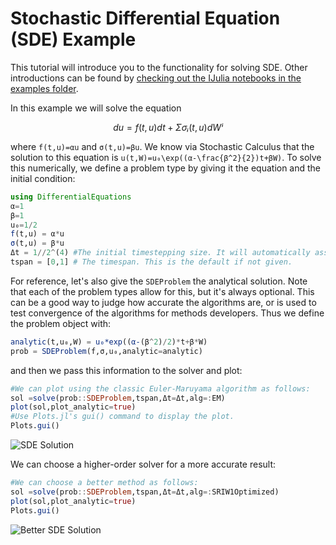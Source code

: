# Stochastic Differential Equation (SDE) Example

This tutorial will introduce you to the functionality for solving SDE. Other
introductions can be found by [checking out the IJulia notebooks in the examples
folder](https://github.com/JuliaDiffEq/DifferentialEquations.jl/tree/master/examples).

In this example we will solve the equation

```math
du = f(t,u)dt + Σσᵢ(t,u)dWⁱ
```

where ``f(t,u)=αu`` and ``σ(t,u)=βu``. We know via Stochastic Calculus that the
solution to this equation is ``u(t,W)=u₀\exp((α-\frac{β^2}{2})t+βW)``. To solve this
numerically, we define a problem type by giving it the equation and the initial
condition:

```julia
using DifferentialEquations
α=1
β=1
u₀=1/2
f(t,u) = α*u
σ(t,u) = β*u
Δt = 1//2^(4) #The initial timestepping size. It will automatically assigned if not given.
tspan = [0,1] # The timespan. This is the default if not given.
```

For reference, let's also give the `SDEProblem` the analytical solution. Note that
each of the problem types allow for this, but it's always optional. This can be
a good way to judge how accurate the algorithms are, or is used to test convergence
of the algorithms for methods developers. Thus we define the problem object with:

```julia
analytic(t,u₀,W) = u₀*exp((α-(β^2)/2)*t+β*W)
prob = SDEProblem(f,σ,u₀,analytic=analytic)
```

and then we pass this information to the solver and plot:

```julia
#We can plot using the classic Euler-Maruyama algorithm as follows:
sol =solve(prob::SDEProblem,tspan,Δt=Δt,alg=:EM)
plot(sol,plot_analytic=true)
#Use Plots.jl's gui() command to display the plot.
Plots.gui()
```

![SDE Solution](https://raw.githubusercontent.com/JuliaDiffEq/DifferentialEquations.jl/master/examples/plots/introSDEplot.png)

We can choose a higher-order solver for a more accurate result:

```julia
#We can choose a better method as follows:
sol =solve(prob::SDEProblem,tspan,Δt=Δt,alg=:SRIW1Optimized)
plot(sol,plot_analytic=true)
Plots.gui()
```

![Better SDE Solution](https://raw.githubusercontent.com/JuliaDiffEq/DifferentialEquations.jl/master/examples/plots/introSDEplotSRI.png)
